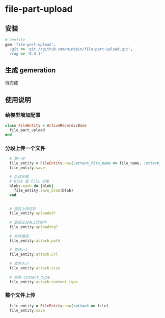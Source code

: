 file-part-upload
================

## 安装

```ruby
# Gemfile
gem 'file-part-upload', 
  :git => 'git://github.com/mindpin/file-part-upload.git',
  :tag => '0.0.1'
```

## 生成 gemeration

待完成


## 使用说明

### 给模型增加配置
```ruby
class FileEntity < ActiveRecord::Base
  file_part_upload
end
```

### 分段上传一个文件

```ruby
  # 第一步
  file_entity = FileEntity.new(:attach_file_name => file_name, :attach_file_size => @file_size)
  file_entity.save
  
  # 后续步骤
  # blob 是 file 对象
  blobs.each do |blob|
    file_entity.save_blob(blob)
  end
  
  
  # 是否上传完毕
  file_entity.uploaded?
  
  # 是否还没有上传完毕
  file_entity.uploading?
  
  # 文件路径
  file_entity.attach.path
  
  # 文件url
  file_entity.attach.url
  
  # 文件大小
  file_entity.attach.size
  
  # 文件 content_type
  file_entity.attach.content_type
```

### 整个文件上传

```ruby
  file_entity = FileEntity.new(:attach => file)
  file_entity.save
```


